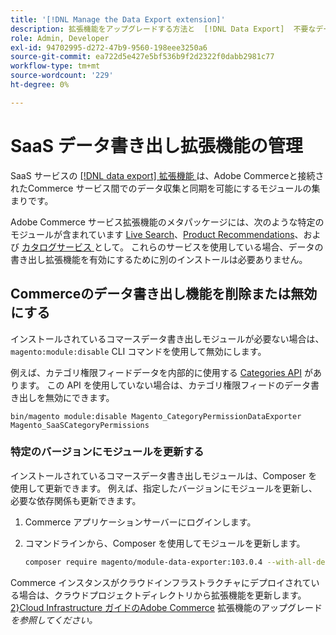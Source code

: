```yaml
---
title: '[!DNL Manage the Data Export extension]'
description: 拡張機能をアップグレードする方法と  [!DNL Data Export]  不要なデータ書き出しサービスを削除または無効にする方法について説明します。
role: Admin, Developer
exl-id: 94702995-d272-47b9-9560-198eee3250a6
source-git-commit: ea722d5e427e5bf536b9f2d2322f0dabb2981c77
workflow-type: tm+mt
source-wordcount: '229'
ht-degree: 0%

---
```


# SaaS データ書き出し拡張機能の管理

SaaS サービスの [[!DNL data export]  拡張機能 ](https://github.com/magento/commerce-data-export) は、Adobe Commerceと接続されたCommerce サービス間でのデータ収集と同期を可能にするモジュールの集まりです。

Adobe Commerce サービス拡張機能のメタパッケージには、次のような特定のモジュールが含まれています
[Live Search](/help/live-search/overview.md)、[Product Recommendations](/help/product-recommendations/overview.md)、および [ カタログサービス ](/help/catalog-service/overview.md) として。 これらのサービスを使用している場合、データの書き出し拡張機能を有効にするために別のインストールは必要ありません。

## Commerceのデータ書き出し機能を削除または無効にする

インストールされているコマースデータ書き出しモジュールが必要ない場合は、`magento:module:disable` CLI コマンドを使用して無効にします。

例えば、カテゴリ権限フィードデータを内部的に使用する [Categories API](https://developer.adobe.com/commerce/webapi/graphql/schema/catalog-service/queries/categories/) があります。 この API を使用していない場合は、カテゴリ権限フィードのデータ書き出しを無効にできます。

```shell script
bin/magento module:disable Magento_CategoryPermissionDataExporter Magento_SaaSCategoryPermissions
```

### 特定のバージョンにモジュールを更新する

インストールされているコマースデータ書き出しモジュールは、Composer を使用して更新できます。 例えば、指定したバージョンにモジュールを更新し、必要な依存関係も更新できます。

1. Commerce アプリケーションサーバーにログインします。

1. コマンドラインから、Composer を使用してモジュールを更新します。

   ```bash
   composer require magento/module-data-exporter:103.0.4 --with-all-dependencies
   ```

Commerce インスタンスがクラウドインフラストラクチャにデプロイされている場合は、クラウドプロジェクトディレクトリから拡張機能を更新します。 [2}Cloud Infrastructure ガイドのAdobe Commerce](https://experienceleague.adobe.com/en/docs/commerce-cloud-service/user-guide/configure-store/extensions#upgrade-an-extension) 拡張機能のアップグレード _を参照してください。_
